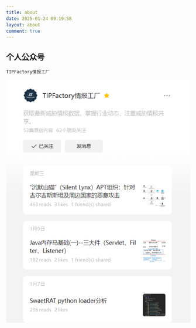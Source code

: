 ```yaml
---
title: about
date: 2025-01-24 09:19:58
layout: about
comment: true
---
```



## 个人公众号

`TIPFactory情报工厂`

![image](index/image.png)
